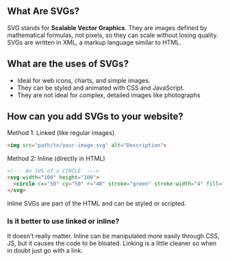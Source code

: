 ## What Are SVGs?

SVG stands for **Scalable Vector Graphics**. They are images defined by mathematical formulas, not pixels, so they can scale without losing quality. SVGs are written in XML, a markup language similar to HTML.

## What are the uses of SVGs?
- Ideal for web icons, charts, and simple images.
- They can be styled and animated with CSS and JavaScript.
- They are not ideal for complex, detailed images like photographs

## How can you add SVGs to your website?

Method 1: Linked (like regular images)
```html
<img src="path/to/your-image.svg" alt="Description">
```

Method 2: Inline (directly in HTML)
```html
<!--- An SVG of a CIRCLE  --->
<svg width="100" height="100">
  <circle cx="50" cy="50" r="40" stroke="green" stroke-width="4" fill="yellow" />
</svg>
```

Inline SVGs are part of the HTML and can be styled or scripted.

### Is it better to use linked or inline?

It doesn't really matter. Inline can be manipulated more easily through CSS, JS, but it causes the code to be bloated. Linking is a little cleaner so when in doubt just go with a link.